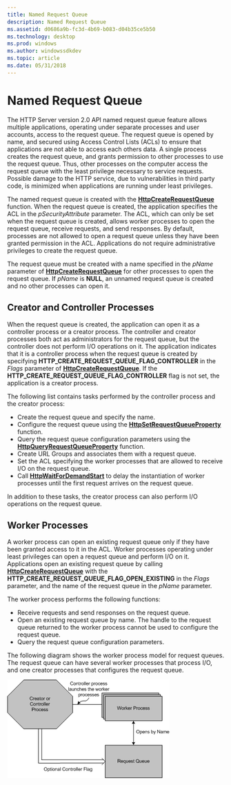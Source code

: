```yaml
---
title: Named Request Queue
description: Named Request Queue
ms.assetid: d0686a9b-fc3d-4b69-b083-d04b35ce5b50
ms.technology: desktop
ms.prod: windows
ms.author: windowssdkdev
ms.topic: article
ms.date: 05/31/2018
---
```


# Named Request Queue

The HTTP Server version 2.0 API named request queue feature allows multiple applications, operating under separate processes and user accounts, access to the request queue. The request queue is opened by name, and secured using Access Control Lists (ACLs) to ensure that applications are not able to access each others data. A single process creates the request queue, and grants permission to other processes to use the request queue. Thus, other processes on the computer access the request queue with the least privilege necessary to service requests. Possible damage to the HTTP service, due to vulnerabilities in third party code, is minimized when applications are running under least privileges.

The named request queue is created with the [**HttpCreateRequestQueue**](httpcreaterequestqueue.md) function. When the request queue is created, the application specifies the ACL in the *pSecurityAttribute* parameter. The ACL, which can only be set when the request queue is created, allows worker processes to open the request queue, receive requests, and send responses. By default, processes are not allowed to open a request queue unless they have been granted permission in the ACL. Applications do not require administrative privileges to create the request queue.

The request queue must be created with a name specified in the *pName* parameter of [**HttpCreateRequestQueue**](httpcreaterequestqueue.md) for other processes to open the request queue. If *pName* is **NULL**, an unnamed request queue is created and no other processes can open it.

## Creator and Controller Processes

When the request queue is created, the application can open it as a controller process or a creator process. The controller and creator processes both act as administrators for the request queue, but the controller does not perform I/O operations on it. The application indicates that it is a controller process when the request queue is created by specifying **HTTP\_CREATE\_REQUEST\_QUEUE\_FLAG\_CONTROLLER** in the *Flags* parameter of [**HttpCreateRequestQueue**](httpcreaterequestqueue.md). If the **HTTP\_CREATE\_REQUEST\_QUEUE\_FLAG\_CONTROLLER** flag is not set, the application is a creator process.

The following list contains tasks performed by the controller process and the creator process:

-   Create the request queue and specify the name.
-   Configure the request queue using the [**HttpSetRequestQueueProperty**](httpsetrequestqueueproperty.md) function.
-   Query the request queue configuration parameters using the [**HttpQueryRequestQueueProperty**](httpqueryrequestqueueproperty.md) function.
-   Create URL Groups and associates them with a request queue.
-   Set the ACL specifying the worker processes that are allowed to receive I/O on the request queue.
-   Call [**HttpWaitForDemandStart**](httpwaitfordemandstart.md) to delay the instantiation of worker processes until the first request arrives on the request queue.

In addition to these tasks, the creator process can also perform I/O operations on the request queue.

## Worker Processes

A worker process can open an existing request queue only if they have been granted access to it in the ACL. Worker processes operating under least privileges can open a request queue and perform I/O on it. Applications open an existing request queue by calling [**HttpCreateRequestQueue**](httpcreaterequestqueue.md) with the **HTTP\_CREATE\_REQUEST\_QUEUE\_FLAG\_OPEN\_EXISTING** in the *Flags* parameter, and the name of the request queue in the *pName* parameter.

The worker process performs the following functions:

-   Receive requests and send responses on the request queue.
-   Open an existing request queue by name. The handle to the request queue returned to the worker process cannot be used to configure the request queue.
-   Query the request queue configuration parameters.

The following diagram shows the worker process model for request queues. The request queue can have several worker processes that process I/O, and one creator processes that configures the request queue.

![worker process model for request queues](images/namedrequestqueue.png)

 

 




